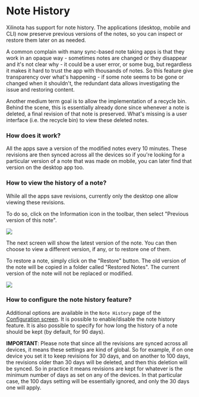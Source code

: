 # Note History

Xilinota has support for note history. The applications (desktop, mobile and CLI) now preserve previous versions of the notes, so you can inspect or restore them later on as needed.

A common complain with many sync-based note taking apps is that they work in an opaque way - sometimes notes are changed or they disappear and it's not clear why - it could be a user error, or some bug, but regardless it makes it hard to trust the app with thousands of notes. So this feature give transparency over what's happening - if some note seems to be gone or changed when it shouldn't, the redundant data allows investigating the issue and restoring content.

Another medium term goal is to allow the implementation of a recycle bin. Behind the scene, this is essentially already done since whenever a note is deleted, a final revision of that note is preserved. What's missing is a user interface (i.e. the recycle bin) to view these deleted notes.

### How does it work?

All the apps save a version of the modified notes every 10 minutes. These revisions are then synced across all the devices so if you're looking for a particular version of a note that was made on mobile, you can later find that version on the desktop app too.

### How to view the history of a note?

While all the apps save revisions, currently only the desktop one allow viewing these revisions.

To do so, click on the Information icon in the toolbar, then select "Previous version of this note".

![](https://raw.githubusercontent.com/xilinjia/xilinota/main/readme/blog/images/20190523-231026_0.png)

The next screen will show the latest version of the note. You can then choose to view a different version, if any, or to restore one of them.

To restore a note, simply click on the "Restore" button. The old version of the note will be copied in a folder called "Restored Notes". The current version of the note will not be replaced or modified.

![](https://raw.githubusercontent.com/xilinjia/xilinota/main/readme/blog/images/20190523-231026_1.png)

### How to configure the note history feature?

Additional options are available in the `Note History` page of the [Configuration screen](https://github.com/XilinJia/Xilinota/blob/main/readme/config_screen.md). It is possible to enable/disable the note history feature. It is also possible to specify for how long the history of a note should be kept (by default, for 90 days).

**IMPORTANT**: Please note that since all the revisions are synced across all devices, it means these settings are kind of global. So for example, if on one device you set it to keep revisions for 30 days, and on another to 100 days, the revisions older than 30 days will be deleted, and then this deletion will be synced. So in practice it means revisions are kept for whatever is the minimum number of days as set on any of the devices. In that particular case, the 100 days setting will be essentially ignored, and only the 30 days one will apply.
